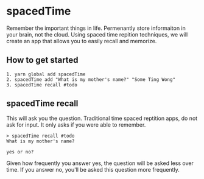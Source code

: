 # spacedTime
Remember the important things in life. Permenantly store informaiton in your brain, not the cloud. Using spaced time repition techniques, we will create an app that allows you to easily recall and memorize. 

## How to get started

```
1. yarn global add spacedTime
2. spacedTime add "What is my mother's name?" "Some Ting Wong"
3. spacedTime recall #todo
```

## spacedTime recall
This will ask you the question. Traditional time spaced reptition apps, do not ask for input. It only asks if you were able to remember. 

```
> spacedTime recall #todo
What is my mother's name?

yes or no?
```
Given how frequently you answer yes, the question will be asked less over time. If you answer no, you'll be asked this question more frequently.
